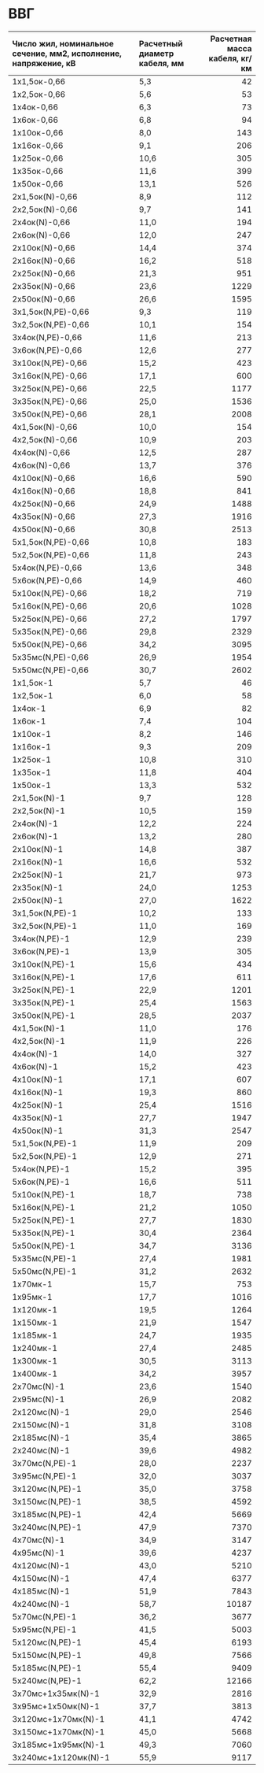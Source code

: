 # ВВГ

| Число жил, номинальное сечение, мм2, исполнение, напряжение, кВ   |  Расчетный диаметр кабеля, мм   |    Расчетная масса кабеля, кг/км |
|:------------------------------------------------------------------|:--------------------------------|---------------------------------:|
| 1х1,5ок-0,66                                                      | 5,3                             |                               42 |
| 1х2,5ок-0,66                                                      | 5,6                             |                               53 |
| 1х4ок-0,66                                                        | 6,3                             |                               73 |
| 1х6ок-0,66                                                        | 6,8                             |                               94 |
| 1х10ок-0,66                                                       | 8,0                             |                              143 |
| 1х16ок-0,66                                                       | 9,1                             |                              206 |
| 1х25ок-0,66                                                       | 10,6                            |                              305 |
| 1х35ок-0,66                                                       | 11,6                            |                              399 |
| 1х50ок-0,66                                                       | 13,1                            |                              526 |
| 2х1,5ок(N)-0,66                                                   | 8,9                             |                              112 |
| 2х2,5ок(N)-0,66                                                   | 9,7                             |                              141 |
| 2х4ок(N)-0,66                                                     | 11,0                            |                              194 |
| 2х6ок(N)-0,66                                                     | 12,0                            |                              247 |
| 2х10ок(N)-0,66                                                    | 14,4                            |                              374 |
| 2х16ок(N)-0,66                                                    | 16,2                            |                              518 |
| 2х25ок(N)-0,66                                                    | 21,3                            |                              951 |
| 2х35ок(N)-0,66                                                    | 23,6                            |                             1229 |
| 2х50ок(N)-0,66                                                    | 26,6                            |                             1595 |
| 3х1,5ок(N,PE)-0,66                                                | 9,3                             |                              119 |
| 3х2,5ок(N,PE)-0,66                                                | 10,1                            |                              154 |
| 3х4ок(N,PE)-0,66                                                  | 11,6                            |                              213 |
| 3х6ок(N,PE)-0,66                                                  | 12,6                            |                              277 |
| 3х10ок(N,PE)-0,66                                                 | 15,2                            |                              423 |
| 3х16ок(N,PE)-0,66                                                 | 17,1                            |                              600 |
| 3х25ок(N,PE)-0,66                                                 | 22,5                            |                             1177 |
| 3х35ок(N,PE)-0,66                                                 | 25,0                            |                             1536 |
| 3х50ок(N,PE)-0,66                                                 | 28,1                            |                             2008 |
| 4х1,5ок(N)-0,66                                                   | 10,0                            |                              154 |
| 4х2,5ок(N)-0,66                                                   | 10,9                            |                              203 |
| 4х4ок(N)-0,66                                                     | 12,5                            |                              287 |
| 4х6ок(N)-0,66                                                     | 13,7                            |                              376 |
| 4х10ок(N)-0,66                                                    | 16,6                            |                              590 |
| 4х16ок(N)-0,66                                                    | 18,8                            |                              841 |
| 4х25ок(N)-0,66                                                    | 24,9                            |                             1488 |
| 4х35ок(N)-0,66                                                    | 27,3                            |                             1916 |
| 4х50ок(N)-0,66                                                    | 30,8                            |                             2513 |
| 5х1,5ок(N,PE)-0,66                                                | 10,8                            |                              183 |
| 5х2,5ок(N,PE)-0,66                                                | 11,8                            |                              243 |
| 5х4ок(N,PE)-0,66                                                  | 13,6                            |                              348 |
| 5х6ок(N,PE)-0,66                                                  | 14,9                            |                              460 |
| 5х10ок(N,PE)-0,66                                                 | 18,2                            |                              719 |
| 5х16ок(N,PE)-0,66                                                 | 20,6                            |                             1028 |
| 5х25ок(N,PE)-0,66                                                 | 27,2                            |                             1797 |
| 5х35ок(N,PE)-0,66                                                 | 29,8                            |                             2329 |
| 5х50ок(N,PE)-0,66                                                 | 34,2                            |                             3095 |
| 5х35мс(N,PE)-0,66                                                 | 26,9                            |                             1954 |
| 5х50мс(N,PE)-0,66                                                 | 30,7                            |                             2602 |
| 1х1,5ок-1                                                         | 5,7                             |                               46 |
| 1х2,5ок-1                                                         | 6,0                             |                               58 |
| 1х4ок-1                                                           | 6,9                             |                               82 |
| 1х6ок-1                                                           | 7,4                             |                              104 |
| 1х10ок-1                                                          | 8,2                             |                              146 |
| 1х16ок-1                                                          | 9,3                             |                              209 |
| 1х25ок-1                                                          | 10,8                            |                              310 |
| 1х35ок-1                                                          | 11,8                            |                              404 |
| 1х50ок-1                                                          | 13,3                            |                              532 |
| 2х1,5ок(N)-1                                                      | 9,7                             |                              128 |
| 2х2,5ок(N)-1                                                      | 10,5                            |                              159 |
| 2х4ок(N)-1                                                        | 12,2                            |                              224 |
| 2х6ок(N)-1                                                        | 13,2                            |                              280 |
| 2х10ок(N)-1                                                       | 14,8                            |                              387 |
| 2х16ок(N)-1                                                       | 16,6                            |                              532 |
| 2х25ок(N)-1                                                       | 21,7                            |                              973 |
| 2х35ок(N)-1                                                       | 24,0                            |                             1253 |
| 2х50ок(N)-1                                                       | 27,0                            |                             1622 |
| 3х1,5ок(N,PE)-1                                                   | 10,2                            |                              133 |
| 3х2,5ок(N,PE)-1                                                   | 11,0                            |                              169 |
| 3х4ок(N,PE)-1                                                     | 12,9                            |                              239 |
| 3х6ок(N,PE)-1                                                     | 13,9                            |                              305 |
| 3х10ок(N,PE)-1                                                    | 15,6                            |                              434 |
| 3х16ок(N,PE)-1                                                    | 17,6                            |                              611 |
| 3х25ок(N,PE)-1                                                    | 22,9                            |                             1201 |
| 3х35ок(N,PE)-1                                                    | 25,4                            |                             1563 |
| 3х50ок(N,PE)-1                                                    | 28,5                            |                             2037 |
| 4х1,5ок(N)-1                                                      | 11,0                            |                              176 |
| 4х2,5ок(N)-1                                                      | 11,9                            |                              226 |
| 4х4ок(N)-1                                                        | 14,0                            |                              327 |
| 4х6ок(N)-1                                                        | 15,2                            |                              423 |
| 4х10ок(N)-1                                                       | 17,1                            |                              607 |
| 4х16ок(N)-1                                                       | 19,3                            |                              860 |
| 4х25ок(N)-1                                                       | 25,4                            |                             1516 |
| 4х35ок(N)-1                                                       | 27,7                            |                             1947 |
| 4х50ок(N)-1                                                       | 31,3                            |                             2547 |
| 5х1,5ок(N,PE)-1                                                   | 11,9                            |                              209 |
| 5х2,5ок(N,PE)-1                                                   | 12,9                            |                              271 |
| 5х4ок(N,PE)-1                                                     | 15,2                            |                              395 |
| 5х6ок(N,PE)-1                                                     | 16,6                            |                              511 |
| 5х10ок(N,PE)-1                                                    | 18,7                            |                              738 |
| 5х16ок(N,PE)-1                                                    | 21,2                            |                             1050 |
| 5х25ок(N,PE)-1                                                    | 27,7                            |                             1830 |
| 5х35ок(N,PE)-1                                                    | 30,4                            |                             2364 |
| 5х50ок(N,PE)-1                                                    | 34,7                            |                             3136 |
| 5х35мс(N,PE)-1                                                    | 27,4                            |                             1981 |
| 5х50мс(N,PE)-1                                                    | 31,2                            |                             2632 |
| 1х70мк-1                                                          | 15,7                            |                              753 |
| 1х95мк-1                                                          | 17,7                            |                             1016 |
| 1х120мк-1                                                         | 19,5                            |                             1264 |
| 1х150мк-1                                                         | 21,9                            |                             1547 |
| 1х185мк-1                                                         | 24,7                            |                             1935 |
| 1х240мк-1                                                         | 27,4                            |                             2485 |
| 1х300мк-1                                                         | 30,5                            |                             3113 |
| 1х400мк-1                                                         | 34,2                            |                             3957 |
| 2х70мс(N)-1                                                       | 23,6                            |                             1540 |
| 2х95мс(N)-1                                                       | 26,9                            |                             2082 |
| 2х120мс(N)-1                                                      | 29,0                            |                             2546 |
| 2х150мс(N)-1                                                      | 31,8                            |                             3108 |
| 2х185мс(N)-1                                                      | 35,4                            |                             3865 |
| 2х240мс(N)-1                                                      | 39,6                            |                             4982 |
| 3х70мс(N,PE)-1                                                    | 28,0                            |                             2237 |
| 3х95мс(N,PE)-1                                                    | 32,0                            |                             3037 |
| 3х120мс(N,PE)-1                                                   | 35,0                            |                             3758 |
| 3х150мс(N,PE)-1                                                   | 38,5                            |                             4592 |
| 3х185мс(N,PE)-1                                                   | 42,4                            |                             5669 |
| 3х240мс(N,PE)-1                                                   | 47,9                            |                             7370 |
| 4х70мс(N)-1                                                       | 34,9                            |                             3147 |
| 4х95мс(N)-1                                                       | 39,6                            |                             4237 |
| 4х120мс(N)-1                                                      | 43,0                            |                             5210 |
| 4х150мс(N)-1                                                      | 47,4                            |                             6377 |
| 4х185мс(N)-1                                                      | 51,9                            |                             7843 |
| 4х240мс(N)-1                                                      | 58,7                            |                            10187 |
| 5х70мс(N,PE)-1                                                    | 36,2                            |                             3677 |
| 5х95мс(N,PE)-1                                                    | 41,5                            |                             5003 |
| 5х120мс(N,PE)-1                                                   | 45,4                            |                             6193 |
| 5х150мс(N,PE)-1                                                   | 49,8                            |                             7566 |
| 5х185мс(N,PE)-1                                                   | 55,4                            |                             9409 |
| 5х240мс(N,PE)-1                                                   | 62,2                            |                            12166 |
| 3х70мс+1х35мк(N)-1                                                | 32,9                            |                             2816 |
| 3х95мс+1х50мк(N)-1                                                | 37,7                            |                             3813 |
| 3х120мс+1х70мк(N)-1                                               | 41,1                            |                             4742 |
| 3х150мс+1х70мк(N)-1                                               | 45,0                            |                             5668 |
| 3х185мс+1х95мк(N)-1                                               | 49,3                            |                             7060 |
| 3х240мс+1х120мк(N)-1                                              | 55,9                            |                             9117 |